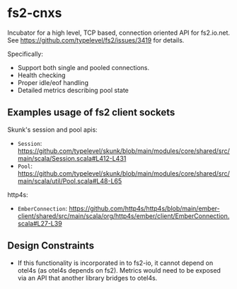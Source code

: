 # fs2-cnxs

Incubator for a high level, TCP based, connection oriented API for fs2.io.net. See https://github.com/typelevel/fs2/issues/3419 for details.


Specifically:
- Support both single and pooled connections.
- Health checking
- Proper idle/eof handling
- Detailed metrics describing pool state


## Examples usage of fs2 client sockets

Skunk's session and pool apis:
- `Session`: https://github.com/typelevel/skunk/blob/main/modules/core/shared/src/main/scala/Session.scala#L412-L431
- `Pool`: https://github.com/typelevel/skunk/blob/main/modules/core/shared/src/main/scala/util/Pool.scala#L48-L65

http4s:
- `EmberConnection`: https://github.com/http4s/http4s/blob/main/ember-client/shared/src/main/scala/org/http4s/ember/client/EmberConnection.scala#L27-L39

## Design Constraints

- If this functionality is incorporated in to fs2-io, it cannot depend on otel4s (as otel4s depends on fs2). Metrics would need to be exposed via an API that another library bridges to otel4s.
